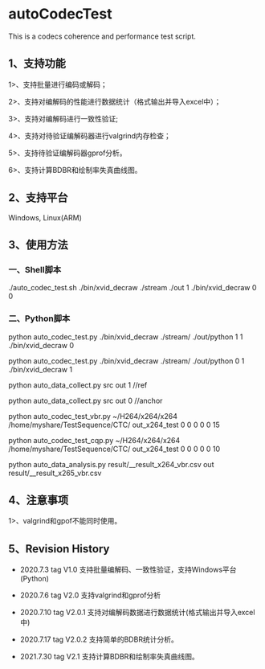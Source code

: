 # autoCodecTest
This is a codecs coherence and performance test script. 

## 1、支持功能

1>、支持批量进行编码或解码；

2>、支持对编解码的性能进行数据统计（格式输出并导入excel中）；

3>、支持对编解码进行一致性验证;

4>、支持对待验证编解码器进行valgrind内存检查；

5>、支持待验证编解码器gprof分析。 

6>、支持计算BDBR和绘制率失真曲线图。

## 2、支持平台
Windows, Linux(ARM)

## 3、使用方法

### 一、Shell脚本
./auto_codec_test.sh ./bin/xvid_decraw ./stream  ./out 1 ./bin/xvid_decraw  0 0


### 二、Python脚本
python auto_codec_test.py  ./bin/xvid_decraw  ./stream/ ./out/python  1 1 ./bin/xvid_decraw  0

python auto_codec_test.py  ./bin/xvid_decraw  ./stream/ ./out/python  0 1 ./bin/xvid_decraw  1

python auto_data_collect.py  src  out 1   //ref

python auto_data_collect.py  src  out 0   //anchor

python auto_codec_test_vbr.py ~/H264/x264/x264 /home/myshare/TestSequence/CTC/ out_x264_test 0  0 0 0 0 15

python auto_codec_test_cqp.py ~/H264/x264/x264 /home/myshare/TestSequence/CTC/ out_x264_test 0 0 0 0 0 10

python auto_data_analysis.py result/__result_x264_vbr.csv out result/__result_x265_vbr.csv

## 4、注意事项

1>、valgrind和gpof不能同时使用。

## 5、Revision History

-  2020.7.3   tag V1.0      支持批量编解码、一致性验证，支持Windows平台(Python)

-  2020.7.6   tag V2.0      支持valgrind和gprof分析

-  2020.7.10  tag V2.0.1  支持对编解码数据进行数据统计(格式输出并导入excel中)

-  2020.7.17  tag V2.0.2  支持简单的BDBR统计分析。

-  2021.7.30  tag V2.1     支持计算BDBR和绘制率失真曲线图。
